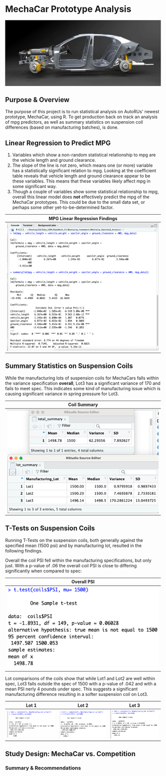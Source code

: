 # MechaCar Prototype Analysis
![car_side_view](https://github.com/conorwhanson/MechaCar_Statistical_Analysis/blob/main/resources/car_exploded_view.png)

## Purpose & Overview
The purpose of this project is to run statistical analysis on AutoRUs' newest prototype, MechaCar, using R. To get production back on track an analysis of mpg predictors, as well as summary statistics on suspension coil differences (based on manufacturing batches), is done.

## Linear Regression to Predict MPG
1. Variables which show a non-random statistical relationship to mpg are the vehicle length and ground clearance. 
2. The slope of the line is not zero, which means one (or more) variable has a statistically significant relation to mpg. Looking at the coefficient table reveals that vehicle length and ground clearance appear to be these variables. This means that these variables likely affect mpg in some significant way.
3. Though a couple of variables show some statistical relationship to mpg, overall this linear model does **not** effectively predict the mpg of the MechaCar prototypes. This could be due to the small data set, or perhaps some other yet-to-be-determined factor.

MPG Linear Regression Findings |
-------------------------------|
![mpg_linear_regression](https://github.com/conorwhanson/MechaCar_Statistical_Analysis/blob/main/resources/mpg_linear_regr.png)|

## Summary Statistics on Suspension Coils
While the manufacturing lots of suspension coils for MechaCars falls within the variance specification **overall**, Lot3 has a significant variance of 170 and fails to meet spec. This indicates some kind of manufacturing issue which is causing significant variance in spring pressure for Lot3. 

Coil Summary |
-------------|
![coil_summaries](https://github.com/conorwhanson/MechaCar_Statistical_Analysis/blob/main/resources/coil_summaries.png)|

## T-Tests on Suspension Coils
Running T-Tests on the suspension coils, both generally against the specified mean (1500 psi) and by manufacturing lot, resulted in the following findings.

Overall the coil PSI fell within the manufacturing specifications, but only just. With a p-value of .06 the overall coil PSI is close to differing significantly when compared to spec:

Overall PSI |
------------|
![overall](https://github.com/conorwhanson/MechaCar_Statistical_Analysis/blob/main/resources/coils_overall.png)|

Lot comparisons of the coils show that while Lot1 and Lot2 are well within spec, Lot3 falls outside the spec of 1500 with a p-value of .042 and with a mean PSI nerly 4 pounds under spec. This suggests a significant manufacturing difference resulting in a softer suspension coil on Lot3.

Lot 1       |Lot 2      |Lot 3
------------|-----------|-----------
![lot1](https://github.com/conorwhanson/MechaCar_Statistical_Analysis/blob/main/resources/Lot1.png) | ![lot2](https://github.com/conorwhanson/MechaCar_Statistical_Analysis/blob/main/resources/Lot2.png) | ![lot3](https://github.com/conorwhanson/MechaCar_Statistical_Analysis/blob/main/resources/Lot3.png)

## Study Design: MechaCar vs. Competition


### Summary & Recommendations

